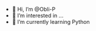 - 👋 Hi, I’m @Obli-P
- 👀 I’m interested in ...
- 🌱 I’m currently learning Python

<!---
Obli-P/Obli-P is a ✨ special ✨ repository because its `README.md` (this file) appears on your GitHub profile.
You can click the Preview link to take a look at your changes.
--->

